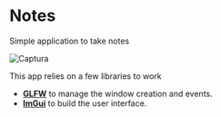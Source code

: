 # Notes
Simple application to take notes

![Captura](https://github.com/user-attachments/assets/5b3fa1a1-283a-40f8-a2e9-eaaf99781982)

This app relies on a few libraries to work

* [**GLFW**](https://www.glfw.org/) to manage the window creation and events.
* [**ImGui**](https://github.com/ocornut/imgui) to build the user interface.
